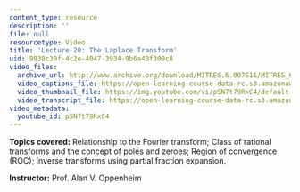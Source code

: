 ```yaml
---
content_type: resource
description: ''
file: null
resourcetype: Video
title: 'Lecture 20: The Laplace Transform'
uid: 9938c30f-4c2e-4047-3934-9b6a43f300c8
video_files:
  archive_url: http://www.archive.org/download/MITRES.6.007S11/MITRES_6-007S11lec20_300k.mp4
  video_captions_file: https://open-learning-course-data-rc.s3.amazonaws.com/res-6-007-signals-and-systems-spring-2011/3f0f285144865615926d75a2dc466ca6_pSN7t79RxC4.vtt
  video_thumbnail_file: https://img.youtube.com/vi/pSN7t79RxC4/default.jpg
  video_transcript_file: https://open-learning-course-data-rc.s3.amazonaws.com/res-6-007-signals-and-systems-spring-2011/38c57c84076211185739598f014bd000_pSN7t79RxC4.pdf
video_metadata:
  youtube_id: pSN7t79RxC4
---
```


**Topics covered:** Relationship to the Fourier transform; Class of rational transforms and the concept of poles and zeroes; Region of convergence (ROC); Inverse transforms using partial fraction expansion.

**Instructor:** Prof. Alan V. Oppenheim